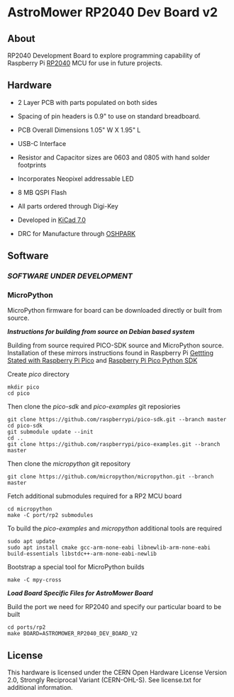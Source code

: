 # AstroMower RP2040 Dev Board v2
## About
RP2040 Development Board to explore programming capability of Raspberry Pi [RP2040](https://www.raspberrypi.com/products/rp2040/) MCU for use in future projects.

## Hardware
  * 2 Layer PCB with parts populated on both sides

  * Spacing of pin headers is 0.9" to use on standard breadboard.

  * PCB Overall Dimensions 1.05" W X 1.95" L

  * USB-C Interface

  * Resistor and Capacitor sizes are 0603 and 0805 with hand solder footprints

  * Incorporates Neopixel addressable LED

  * 8 MB QSPI Flash

  * All parts ordered through Digi-Key

  * Developed in [KiCad 7.0](https://www.kicad.org/)

  * DRC for Manufacture through [OSHPARK](https://oshpark.com/)

## Software
### ***SOFTWARE UNDER DEVELOPMENT***
### MicroPython
MicroPython firmware for board can be downloaded directly or built from source.

***Instructions for building from source on Debian based system***

Building from source required PICO-SDK source and MicroPython source. Installation of these mirrors instructions found in Raspberry Pi [Gettting Stated with Raspberry Pi Pico](https://datasheets.raspberrypi.com/pico/getting-started-with-pico.pdf) and [Raspberry Pi Pico Python SDK](https://datasheets.raspberrypi.com/pico/raspberry-pi-pico-python-sdk.pdf)

Create *pico* directory
```
mkdir pico
cd pico
```
Then clone the *pico-sdk* and *pico-examples* git reposiories
```
git clone https://github.com/raspberrypi/pico-sdk.git --branch master
cd pico-sdk
git submodule update --init
cd ..
git clone https://github.com/raspberrypi/pico-examples.git --branch master
```
Then clone the *micropython* git repository
```
git clone https://github.com/micropython/micropython.git --branch master
```
Fetch additional submodules required for a RP2 MCU board
```
cd micropython
make -C port/rp2 submodules
```
To build the *pico-examples* and *micropython* additional tools are required
```
sudo apt update
sudo apt install cmake gcc-arm-none-eabi libnewlib-arm-none-eabi build-essentials libstdc++-arm-none-eabi-newlib
```
Bootstrap a special tool for MicroPython builds
```
make -C mpy-cross
```
***Load Board Specific Files for AstroMower Board***

Build the port we need for RP2040 and specify our particular board to be built
```
cd ports/rp2
make BOARD=ASTROMOWER_RP2040_DEV_BOARD_V2
```


## License
This hardware is licensed under the CERN Open Hardware License Version 2.0, Strongly Reciprocal Variant (CERN-OHL-S). See license.txt for additional information.

